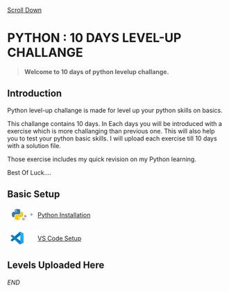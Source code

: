 [Scroll Down](#end)

# PYTHON : 10 DAYS LEVEL-UP CHALLANGE

> **Welcome to 10 days of python levelup challange.**

## Introduction
Python level-up challange is made for level up your python skills on basics.

This challange contains 10 days. In Each days you will be introduced with a exercise which is more challanging than previous one. This will also help you to test your python basic skills. I will upload each exercise till 10 days with a solution file.

Those exercise includes my quick revision on my Python learning. 

Best Of Luck....

## Basic Setup

<div style="display: flex; align-items: center;">
<img src="./img/logo/install_python.png" width="70"/> 
<a href="https://youtu.be/ouvOYElia1A?si=1ks-erhYc5OBW4vu">Python Installation</a>
</div>

<br>

<div style="display: flex; align-items: center;">
<img src="./img/logo/vs code setup.png" width="70"/> 
<a href="https://youtu.be/ouvOYElia1A?si=1ks-erhYc5OBW4vu">VS Code Setup</a>
</div>

## Levels Uploaded Here



###### END



